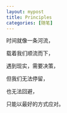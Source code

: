 ```yaml
---
layout: mypost
title: Principles
categories: [随笔]
---
```


时间就像一条河流，

载着我们顺流而下，

遇到现实，需要决策，

但我们无法停留，

也无法回避，

只能以最好的方式应对。